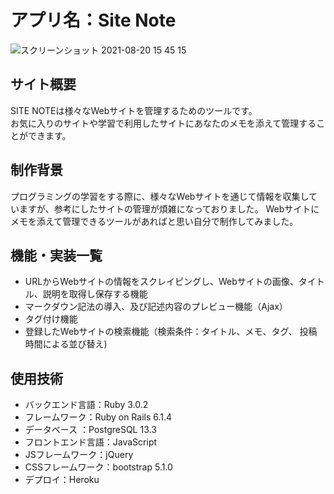 # アプリ名：Site Note
![スクリーンショット 2021-08-20 15 45 15](https://user-images.githubusercontent.com/79825084/130191911-5f40cb62-2532-434e-84b0-01642dd15278.png)

## サイト概要
  SITE NOTEは様々なWebサイトを管理するためのツールです。 <br/>お気に入りのサイトや学習で利用したサイトにあなたのメモを添えて管理することができます。
  
## 制作背景
  プログラミングの学習をする際に、様々なWebサイトを通じて情報を収集していますが、参考にしたサイトの管理が煩雑になっておりました。
  Webサイトにメモを添えて管理できるツールがあればと思い自分で制作してみました。
  
## 機能・実装一覧
- URLからWebサイトの情報をスクレイピングし、Webサイトの画像、タイトル、説明を取得し保存する機能
- マークダウン記法の導入、及び記述内容のプレビュー機能（Ajax）
- タグ付け機能
- 登録したWebサイトの検索機能（検索条件：タイトル、メモ、タグ、 投稿時間による並び替え)

## 使用技術

- バックエンド言語：Ruby 3.0.2
- フレームワーク：Ruby on Rails 6.1.4  
- データベース ：PostgreSQL 13.3
- フロントエンド言語：JavaScript
- JSフレームワーク：jQuery
- CSSフレームワーク：bootstrap 5.1.0
- デプロイ：Heroku



